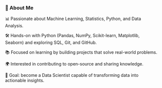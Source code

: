 ### 👋 About Me
📊 Passionate about Machine Learning, Statistics, Python, and Data Analysis.

🛠️ Hands-on with Python (Pandas, NumPy, Scikit-learn, Matplotlib, Seaborn) and exploring SQL, Git, and GitHub.

📚 Focused on learning by building projects that solve real-world problems.

🌍 Interested in contributing to open-source and sharing knowledge.

🚀 Goal: become a Data Scientist capable of transforming data into actionable insights.
